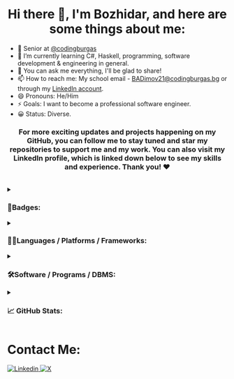 <h1 align="center"> Hi there 👋, I'm Bozhidar, and here are some things about me: </h1>

- 🔭 Senior at <a href="https://www.codingburgas.bg/"> @codingburgas </a>
- 🌱 I’m currently learning C#, Haskell, programming, software development & engineering in general.
- 💬 You can ask me everything, I'll be glad to share!
- 📫 How to reach me:  My school email - <a href="mailto:BADimov21@codingburgas.bg">BADimov21@codingburgas.bg </a> or through my <a href="https://www.linkedin.com/in/bozhidar-dimov-a5b31223a">LinkedIn account</a>.
- 😄 Pronouns: He/Him
- ⚡ Goals: I want to become a professional software engineer.
- 😀 Status: Diverse. <br>

<h3 align="center">For more exciting updates and projects happening on my GitHub, you can follow me to stay tuned and star my repositories to support me and my work. You can also visit my LinkedIn profile, which is linked down below to see my skills and experience. Thank you! ❤️</h3>
<br>

<details>
       <summary><h3>💼Badges:</h3></summary>
       <a href="https://www.credly.com/badges/03ad4482-6a71-4273-a06b-6d90f8f64115" > <img src="https://github.com/user-attachments/assets/312be21b-ed4d-47b8-aa2b-e1b49a09f38a" height="200" weight="200" alt="Software Development IT Specialist Certificate"> </a>
       <a href="https://www.credly.com/badges/50eea51c-0478-4d47-afe1-3fc149f0a848" > <img src="https://github.com/user-attachments/assets/aef1aab6-af64-458b-9a8c-ab64454cbf48" height="200" weight="200" alt="Databases IT Specialist Certificate"> </a>
       <a href="https://www.credly.com/badges/b47a2c8c-5a81-42aa-a3e7-0adeeb2fd823" > <img src="https://github.com/user-attachments/assets/327acebd-d921-418c-870a-d926bf8c9f52" height="200" weight="200" alt="Java IT Specialist Certificate"> </a>
       <a href="https://www.credly.com/badges/7ef290f1-5ec9-4fde-a9c5-7c0959e140f6" > <img src="https://images.credly.com/size/680x680/images/ef99b79e-fd54-4eb5-b2a4-bf17e92a4837/ITS-Badges_JavaScript_1200px.png" height="200" weight="200" alt="JavaScript IT Specialist Certificate"> </a>
       <a href="https://www.credly.com/badges/878a8d30-198d-417e-9105-92a4849f9509" > <img src="https://images.credly.com/size/680x680/images/e2dc688d-de61-44a5-81af-ee96f117a211/ITS-Badges_HTML-and-CSS_1200px.png" height="200" weight="200" alt="HTML5 & CSS3 IT Specialist Certificate"> </a>
       <a href="https://www.credly.com/badges/95f3bbeb-7917-4c02-8a73-76e2e68420d1" > <img src="https://images.credly.com/size/680x680/images/f1f94d14-e573-4013-9386-62d417d5a3fb/image.png" height="200" weight="200" alt="C++ Essentials 2 Certificate"> </a>
       <a href="https://www.credly.com/badges/096cb08a-c727-4785-87e8-004f5c431665" > <img src="https://images.credly.com/images/04e8034c-81f5-4f7f-ab23-e8b428c31ce9/ITE.png" height="200" weight="200" alt="IT Essentials Certificate"> </a>
       <a href="https://www.credly.com/badges/6ceb74f6-525f-45f3-8f34-96f41033551b" > <img src="https://images.credly.com/size/680x680/images/51526f76-711b-4caf-b04d-27f89512b112/NetworkDefense_v1_091721.png" height="200" weight="200" alt="Network Defense Certificate"> </a>
       <a href="https://www.credly.com/badges/9efa6024-16cf-41ac-a526-2ad0dbd8542f" > <img src="https://images.credly.com/size/680x680/images/af8c6b4e-fc31-47c4-8dcb-eb7a2065dc5b/I2CS__1_.png" height="200" weight="200" alt="Introduction to Cybersecurity Certificate"> </a>
       <a href="https://www.credly.com/badges/f1f770a9-323f-4181-b5bc-7b5f38abc063" > <img src="https://images.credly.com/size/680x680/images/fd092703-61db-4e9f-9c7c-2211d44ca87d/MOS_Word.png" height="200" weight="200" alt="MS Word 2016 Specialist Certificate"> </a>
       <a href="https://www.credly.com/badges/1deeb856-4478-4ea7-94e2-85c1d0884c79" > <img src="https://images.credly.com/size/680x680/images/9d2bcbe6-519f-4ed0-ad34-aca077421568/MOS_Excel.png" height="200" weight="200" alt="MS Excel Associate Specialist 2019 Certificate"> </a>
       <a href="https://www.credly.com/badges/47e72fce-be20-4e22-9efd-6fb44c77cacc" > <img src="https://github.com/user-attachments/assets/61fb2550-c1f4-4a24-b7b8-10d3c6cf792e" height="200" weight="200" alt="Networking Academy Learn-A-Thon Certificate 2024"> </a>
       <a href="https://www.credly.com/badges/058d4d47-5c5c-49e0-acef-b9fe16fdb4e9" > <img src="https://images.credly.com/size/340x340/images/b1395248-483c-48cd-b40d-7fe93837c37d/image.png" height="200" weight="200" alt="Networking Academy Learn-A-Thon Certificate 2023"> </a>
</details>

<details>
       <summary><h3>👨‍💻Languages / Platforms / Frameworks:</h3></summary>
       <a href="https://cplusplus.com/" > <img src="https://upload.wikimedia.org/wikipedia/commons/thumb/1/18/ISO_C%2B%2B_Logo.svg/180px-ISO_C%2B%2B_Logo.svg.png" height="75" weight="75" alt="C++"> </a>
       <a href="https://en.wikipedia.org/wiki/C_(programming_language)" > <img src="https://upload.wikimedia.org/wikipedia/commons/1/19/C_Logo.png" height="75" weight="75" alt="C"> </a>
       <a href="https://learn.microsoft.com/en-us/dotnet/csharp/" > <img src="https://www.vikingsoftware.com/wp-content/uploads/2024/02/C.png" height="75" weight="75" alt="C#"> </a>
       <a href="https://dotnet.microsoft.com/en-us/" ><img src="https://upload.wikimedia.org/wikipedia/commons/thumb/7/7d/Microsoft_.NET_logo.svg/800px-Microsoft_.NET_logo.svg.png" height="75" weight="75" alt=".NET">
       <a href="https://www.python.org" ><img src="https://github.com/user-attachments/assets/452a6dab-97e0-442b-aa9b-6383d0c1f31b" height="75" weight="75" alt="Python">
       <a href="https://en.wikipedia.org/wiki/JavaScript" ><img src="https://upload.wikimedia.org/wikipedia/commons/thumb/9/99/Unofficial_JavaScript_logo_2.svg/210px-Unofficial_JavaScript_logo_2.svg.png" height="75" weight="75" alt="JavaScript">
       <a href="https://www.typescriptlang.org/" ><img src="https://upload.wikimedia.org/wikipedia/commons/thumb/4/4c/Typescript_logo_2020.svg/1200px-Typescript_logo_2020.svg.png" height="75" weight="75" alt="TypeScript">
       <a href="https://reactnative.dev/" ><img src="https://upload.wikimedia.org/wikipedia/commons/thumb/a/a7/React-icon.svg/1200px-React-icon.svg.png" height="75" weight="75" alt="React Native">
       <a href="https://angular.dev" ><img src="https://upload.wikimedia.org/wikipedia/commons/thumb/c/cf/Angular_full_color_logo.svg/2048px-Angular_full_color_logo.svg.png" height="75" weight="75" alt="Angular">
       <a href="https://dotnet.microsoft.com/en-us/apps/aspnet" ><img src="https://github.com/user-attachments/assets/d3afdc32-6f87-4528-a6e6-433d6439b969" height="75" weight="75" alt="ASP.NET">
       <a href="https://expo.dev/"><img src="https://github.com/user-attachments/assets/723302e5-6541-4c31-87ad-90e882b15edd" height="75" weight="75" alt="Expo">
       <a href="https://expressjs.com/"><img src="https://github.com/user-attachments/assets/9e4ba89a-2d21-46da-b93f-5311d424f79c" height="75" weight="75" alt="Express">
       <a href="https://nodejs.org/en"><img src="https://github.com/user-attachments/assets/3ef86353-5d80-40f2-86a4-53adb152a82f" height="75" weight="75" alt="Node.js">
       <a href="https://learn.microsoft.com/en-us/ef/core/" ><img src="https://encrypted-tbn0.gstatic.com/images?q=tbn:ANd9GcQbUmT9_GRWOBCrONVeHQKEWZ667kVPjYjYYw&s" height="75" weight="75" alt="EF Core">
       <a href="https://tailwindcss.com/"><img src="https://upload.wikimedia.org/wikipedia/commons/thumb/d/d5/Tailwind_CSS_Logo.svg/1280px-Tailwind_CSS_Logo.svg.png" height="75" weight="75" alt="Tailwind CSS">
       <a href="https://www.nativewind.dev/"><img src="https://github.com/user-attachments/assets/0ae6c15c-9c17-4e06-8f9e-18d5b2530396" height="75" weight="75" alt="Nativewind">
       <a href="https://dotnet.microsoft.com/en-us/apps/aspnet/web-apps/blazor"><img src="https://upload.wikimedia.org/wikipedia/commons/d/d0/Blazor.png" height="75" weight="75" alt="Blazor">
       <a href="https://getbootstrap.com/"><img src="https://upload.wikimedia.org/wikipedia/commons/thumb/b/b2/Bootstrap_logo.svg/1200px-Bootstrap_logo.svg.png" height="75" weight="75" alt="Bootstrap">
       <a href="https://en.m.wikipedia.org/wiki/SQL" > <img src="https://miro.medium.com/v2/resize:fit:787/1*IYEvbY1IRNoXRTuAIWpERQ.png" height="75" weight="75" alt="SQL">
       <a href="https://www.arduino.cc"> <img src="https://upload.wikimedia.org/wikipedia/commons/thumb/8/87/Arduino_Logo.svg/1280px-Arduino_Logo.svg.png" height="75" weight="75" alt="Arduino">
       <a href="https://www.raylib.com/"> <img src="https://upload.wikimedia.org/wikipedia/commons/f/f4/Raylib_logo.png" height="75" weight="75" alt="Raylib">
       <a href="https://en.wikipedia.org/wiki/HTML5" ><img src="https://raw.githubusercontent.com/devicons/devicon/1119b9f84c0290e0f0b38982099a2bd027a48bf1/icons/html5/html5-plain-wordmark.svg" height="75" weight="75" alt="HTML5">
       <a href="https://en.wikipedia.org/wiki/CSS" ><img src="https://raw.githubusercontent.com/devicons/devicon/1119b9f84c0290e0f0b38982099a2bd027a48bf1/icons/css3/css3-plain-wordmark.svg" height="75" weight="75" alt="CSS3">
       <a href="https://sass-lang.com/" ><img src="https://upload.wikimedia.org/wikipedia/commons/thumb/9/96/Sass_Logo_Color.svg/1200px-Sass_Logo_Color.svg.png" height="75" weight="75" alt="SASS">
       </a>
</details>
       
<details>
       <summary><h3>🛠️Software / Programs / DBMS:</h3></summary>
       <a href="https://visualstudio.microsoft.com/" ><img src="https://upload.wikimedia.org/wikipedia/commons/thumb/2/2c/Visual_Studio_Icon_2022.svg/2048px-Visual_Studio_Icon_2022.svg.png" height="75" weight="75" alt="Visual Studio 2022">
       <a href="https://code.visualstudio.com/" ><img src="https://github.com/YVSimeonova19/YVSimeonova19/blob/master/images/vscode.png?raw=true" height="75" weight="75" alt="Visual Studio Code">
       <a href="https://www.jetbrains.com/clion/" ><img src="https://upload.wikimedia.org/wikipedia/commons/thumb/6/62/Clion.svg/800px-Clion.svg.png" height="75" weight="75" alt="CLion by JetBrains">
       <a href="https://www.jetbrains.com/rider/" ><img src="https://codeopinion.com/wp-content/uploads/2017/08/logo.png" height="75" weight="75" alt="Rider by JetBrains">
       <a href="https://www.jetbrains.com/datagrip/" ><img src="https://upload.wikimedia.org/wikipedia/commons/thumb/c/c9/DataGrip.svg/2048px-DataGrip.svg.png" height="75" weight="75" alt="DataGrip by JetBrains">
       <a href="https://www.qt.io/product/development-tools" ><img src="https://anturis.com/wp-content/uploads/2022/11/Qt-Creator-Logo.png" height="75" weight="75" alt="Qt Creator">
       <a href="https://learn.microsoft.com/en-us/sql/ssms/download-sql-server-management-studio-ssms"><img src="https://github.com/user-attachments/assets/bbaa7933-5025-4dce-a5dc-314ebec36367" height="75" weight="75" alt="SQL Server Management Studio 20">
       <a href="https://www.microsoft.com/en-us/sql-server" > <img src="https://github.com/user-attachments/assets/9698c249-4877-4998-a893-fb819710732f" height="75" weight="75" alt="Microsoft SQL Server">
       <a href="https://www.mysql.com/"><img src="https://github.com/user-attachments/assets/0957620a-8208-4b41-b240-d09f87283c97" height="75" weight="75" alt="MySQL">
       <a href="https://www.postgresql.org"><img src="https://upload.wikimedia.org/wikipedia/commons/thumb/2/29/Postgresql_elephant.svg/800px-Postgresql_elephant.svg.png" height="75" weight="75" alt="PostgreSQL">
       <a href="https://www.heidisql.com/"><img src="https://upload.wikimedia.org/wikipedia/commons/thumb/3/32/HeidiSQL_logo_image.png/800px-HeidiSQL_logo_image.png" height="75" weight="75" alt="HeidiSQL">
       <a href="https://expo.dev/go"><img src="https://github.com/user-attachments/assets/121672b1-4d93-4588-b6de-d194d011f33a" height="75" weight="75" alt="Expo Go">
       <a href="https://azure.microsoft.com/en-us/"><img src="https://swimburger.net/media/ppnn3pcl/azure.png" height="75" weight="75" alt="MS Azure">
       <a href="https://firebase.google.com/"><img src="https://www.gstatic.com/devrel-devsite/prod/v0e3f58103119c4df6fb3c3977dcfd0cb669bdf6385f895761c1853a4b0b11be9/firebase/images/touchicon-180.png" height="75" weight="75" alt="Firebase by Google">
       <a href="https://www.arduino.cc/en/software"><img src="https://upload.wikimedia.org/wikipedia/commons/7/73/Arduino_IDE_logo.svg" height="75" weight="75" alt="Arduino IDE">
       <a href="https://www.solidworks.com/" ><img src="https://github.com/user-attachments/assets/798eab84-0913-4345-bbff-f0bd12fa1929" height="75" weight="75" alt="SolidWorks">
       <a href="https://github.com/" ><img src="https://play-lh.googleusercontent.com/PCpXdqvUWfCW1mXhH1Y_98yBpgsWxuTSTofy3NGMo9yBTATDyzVkqU580bfSln50bFU" height="75" weight="75" alt="GitHub">
       <a href="https://replit.com/" ><img src="https://upload.wikimedia.org/wikipedia/commons/thumb/b/b2/Repl.it_logo.svg/330px-Repl.it_logo.svg.png" height="75" weight="75" alt="Replit">
       <a href="https://www.lucidchart.com/" ><img src="https://cdn-cashy-static-assets.lucidchart.com/app/webroot/favicons/favicon_chart_v5.ico" height="75" weight="75" alt="Lucidchart">
       <a href="https://git-scm.com/" ><img src="https://git-scm.com/images/logos/downloads/Git-Icon-1788C.png" height="75" weight="75" alt="Git">
       <a href="https://en.wikipedia.org/wiki/Microsoft_Office"><img src="https://www.freepnglogos.com/uploads/microsoft-office-png-logo/microsoft-office-2013-symbol-logo-png-6.png" height="75" weight="75" alt="MS Office">
       </a>
</details>

<details>
       <summary><h3>📈 GitHub Stats:</h3></summary>
       <p align="center">
       <img src="https://github-readme-stats.vercel.app/api?username=BADimov21&count_private=true&show_icons=true&theme=radical"> <br>
       <img src="https://github-readme-streak-stats-eight.vercel.app/?user=BADimov21&theme=radical"> <br>
       <img src="https://github-readme-stats.vercel.app/api/top-langs/?username=BADimov21&show_icons=true&theme=radical">
       </p>
 </details>
        <h1>Contact Me:</h1>
         <a href="https://www.linkedin.com/in/bozhidar-dimov-a5b31223a"> <img src="https://play-lh.googleusercontent.com/kMofEFLjobZy_bCuaiDogzBcUT-dz3BBbOrIEjJ-hqOabjK8ieuevGe6wlTD15QzOqw" height="75" weight="75" alt="Linkedin"> </a>
         <a href="https://twitter.com/Bokata_96"> <img src="https://img.freepik.com/free-vector/new-2023-twitter-logo-x-icon-design_1017-45418.jpg?size=338&ext=jpg&ga=GA1.1.967060102.1708732800&semt=ais" height="75" weight="75" alt="X"> </a>

